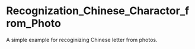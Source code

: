 # Recognization_Chinese_Charactor_from_Photo
A simple example for recoginizing Chinese letter from photos.
